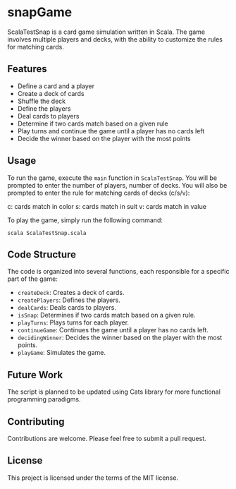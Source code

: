 # snapGame

ScalaTestSnap is a card game simulation written in Scala. The game involves multiple players and decks, with the ability to customize the rules for matching cards.

## Features

- Define a card and a player
- Create a deck of cards
- Shuffle the deck
- Define the players
- Deal cards to players
- Determine if two cards match based on a given rule
- Play turns and continue the game until a player has no cards left
- Decide the winner based on the player with the most points

## Usage

To run the game, execute the `main` function in `ScalaTestSnap`. You will be prompted to enter the number of players, number of decks. You will also be prompted to enter the rule for matching cards of decks (c/s/v):

c: cards match in color
s: cards match in suit
v: cards match in value

To play the game, simply run the following command:

`scala ScalaTestSnap.scala`

## Code Structure

The code is organized into several functions, each responsible for a specific part of the game:

- `createDeck`: Creates a deck of cards.
- `createPlayers`: Defines the players.
- `dealCards`: Deals cards to players.
- `isSnap`: Determines if two cards match based on a given rule.
- `playTurns`: Plays turns for each player.
- `continueGame`: Continues the game until a player has no cards left.
- `decidingWinner`: Decides the winner based on the player with the most points.
- `playGame`: Simulates the game.

## Future Work

The script is planned to be updated using Cats library for more functional programming paradigms.

## Contributing

Contributions are welcome. Please feel free to submit a pull request.

## License

This project is licensed under the terms of the MIT license. 
